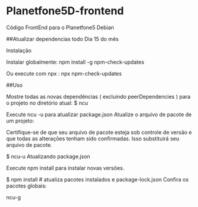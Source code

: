 # Planetfone5D-frontend
Código FrontEnd para o Planetfone5 Debian


##Atualizar dependencias todo Dia 15 do mês

Instalação

Instalar globalmente:
npm install -g npm-check-updates

Ou execute com npx :
npx npm-check-updates

##Uso

Mostre todas as novas dependências ( excluindo peerDependencies ) para o projeto no diretório atual:
$ ncu

Execute ncu -u para atualizar package.json
Atualize o arquivo de pacote de um projeto:

Certifique-se de que seu arquivo de pacote esteja sob controle de versão e que todas as alterações tenham sido confirmadas. Isso substituirá seu arquivo de pacote.

$ ncu-u
Atualizando package.json

Execute npm install para instalar novas versões.

$ npm install       # atualiza pacotes instalados e package-lock.json
Confira os pacotes globais:

ncu-g